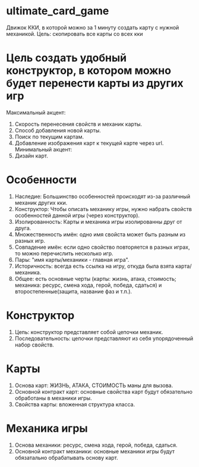 # ultimate_card_game
Движок ККИ, в которой можно за 1 минуту создать карту с нужной механикой. Цель: скопировать все карты со всех кки

# Цель создать удобный конструктор, в котором можно будет перенести карты из других игр
Максимальный акцент:
1. Скорость перенесения свойств и механик карты.
2. Способ добавления новой карты.
3. Поиск по текущим картам.
4. Добавление изображения карт к текущей карте через url.
Минимальный акцент:
1. Дизайн карт.



# Особенности
1. Наследие: Большинство особенностей происходят из-за различный механик других кки.
2. Конструктор: Чтобы описать механику игры, нужно набрать свойств особенностей данной игры (через конструктор).
3. Изолированность: Карты и механика игры изолированны друг от друга.
4. Множественность имён: одно имя свойста может быть разным из разных игр.
5. Совпадение имён: если одно свойство повторяется в разных играх, то можно перечислить несколько игр.
6. Пары: "имя карты/механики - главная игра". 
7. Историчность: всегда есть ссылка на игру, откуда была взята карта/механика.
8. Общее: есть основные черты (карты: жизнь, атака, стоимость; механика: ресурс, смена хода, герой, победа, сдаться) и второстепенные(защита, название фаз и т.п.).


# Конструктор
1. Цепь: конструктор представляет собой цепочки механик.
2. Последовательность: цепочки представляют из себя упорядоченный набор свойств.

# Карты
1. Основа карт: ЖИЗНЬ, АТАКА, СТОИМОСТЬ маны для вызова.
2. Основной контракт карт: основные свойства карт будут обязательно обработаны в механики игры.
3. Свойства карты: вложенная структура класса.

# Механика игры
1. Основа механики: ресурс, смена хода, герой, победа, сдаться.
2. Основной контракт механики: основные механики игры будут обязатально обрабатывать основу карт.
